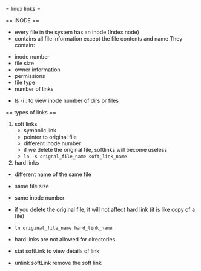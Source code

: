 = linux links =

== INODE ==
* every file in the system has an inode (Index node)
* contains all file information except the file contents and name
They contain:
- inode number
- file size
- owner information
- permissions
- file type
- number of links

* ls -i : to view inode number of dirs or files

== types of links ==
1. soft links
    * symbolic link
    * pointer to original file
    * different inode number
    * if we delete the original file, softlinks will become useless
    * `ln -s orignal_file_name soft_link_name`
2. hard links
  * different name of the same file
  * same file size
  * same inode number
  * if you delete the original file, it will not affect hard link (it is like copy of a file)
  * `ln original_file_name hard_link_name`
  * hard links are not allowed for directories

* stat softLink
to view details of link

* unlink softLink
remove the soft link
